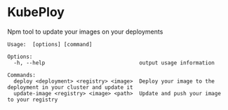 # KubePloy
Npm tool to update your images on your deployments

```
Usage:  [options] [command]

Options:
  -h, --help                              output usage information

Commands:
  deploy <deployment> <registry> <image>  Deploy your image to the deployment in your cluster and update it
  update-image <registry> <image> <path>  Update and push your image to your registry
```
